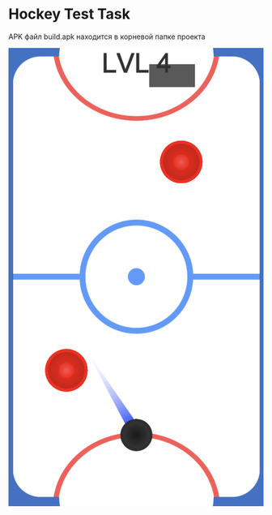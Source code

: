 # Hockey Test Task

APK файл build.apk находится в корневой папке проекта

![Screenshot](./Screenshot.png)
